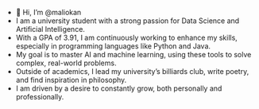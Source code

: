 - 👋 Hi, I’m @maliokan
- I am a university student with a strong passion for Data Science and Artificial Intelligence.
- With a GPA of 3.91, I am continuously working to enhance my skills, especially in programming languages like Python and Java.
- My goal is to master AI and machine learning, using these tools to solve complex, real-world problems.
- Outside of academics, I lead my university’s billiards club, write poetry, and find inspiration in philosophy.
- I am driven by a desire to constantly grow, both personally and professionally.
